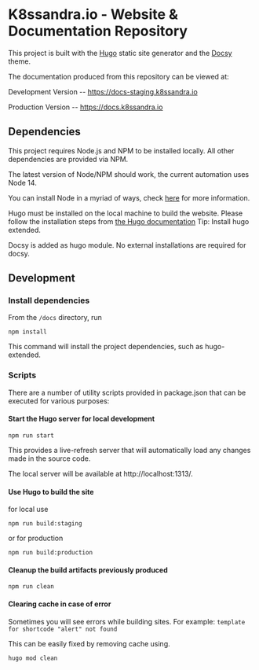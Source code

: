 # K8ssandra.io - Website & Documentation Repository

This project is built with the [Hugo](https://gohugo.io/) static site generator and the [Docsy](https://github.com/google/docsy) theme.

The documentation produced from this repository can be viewed at:

Development Version --  https://docs-staging.k8ssandra.io

Production Version -- https://docs.k8ssandra.io

## Dependencies

This project requires Node.js and NPM to be installed locally.  All other dependencies are provided via NPM.

The latest version of Node/NPM should work, the current automation uses Node 14.

You can install Node in a myriad of ways, check [here](https://nodejs.org/en/) for more information.

Hugo must be installed on the local machine to build the website. Please follow the installation steps from [the Hugo documentation](https://gohugo.io/installation/)
Tip: Install hugo extended.

Docsy is added as hugo module. No external installations are required for docsy.

## Development
### Install dependencies

From the `/docs` directory, run

```
npm install
```

This command will install the project dependencies, such as hugo-extended.

### Scripts

There are a number of utility scripts provided in package.json that can be executed for various purposes:

#### Start the Hugo server for local development

```
npm run start
```

This provides a live-refresh server that will automatically load any changes made in the source code.  

The local server will be available at http://localhost:1313/.

#### Use Hugo to build the site
for local use

```
npm run build:staging
```

or
for production

```
npm run build:production
```

#### Cleanup the build artifacts previously produced

```
npm run clean
```

#### Clearing cache in case of error
Sometimes you will see errors while building sites. For example: ``template for shortcode "alert" not found``

This can be easily fixed by removing cache using.

```
hugo mod clean
```


